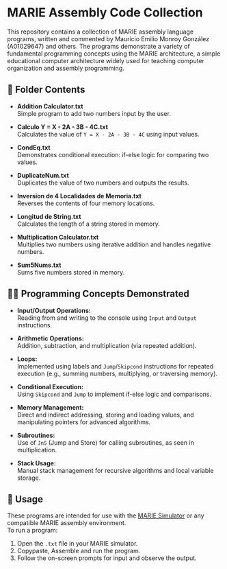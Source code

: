 # MARIE Assembly Code Collection

This repository contains a collection of MARIE assembly language programs, written and commented by Mauricio Emilio Monroy González (A01029647) and others. The programs demonstrate a variety of fundamental programming concepts using the MARIE architecture, a simple educational computer architecture widely used for teaching computer organization and assembly programming.

## 📂 Folder Contents

- **Addition Calculator.txt**  
  Simple program to add two numbers input by the user.

- **Calculo Y = X - 2A - 3B - 4C.txt**  
  Calculates the value of `Y = X - 2A - 3B - 4C` using input values.

- **CondEq.txt**  
  Demonstrates conditional execution: if-else logic for comparing two values.

- **DuplicateNum.txt**  
  Duplicates the value of two numbers and outputs the results.

- **Inversion de 4 Localidades de Memoria.txt**  
  Reverses the contents of four memory locations.

- **Longitud de String.txt**  
  Calculates the length of a string stored in memory.

- **Multiplication Calculator.txt**  
  Multiplies two numbers using iterative addition and handles negative numbers.

- **Sum5Nums.txt**  
  Sums five numbers stored in memory.


## 🧑‍💻 Programming Concepts Demonstrated

- **Input/Output Operations:**  
  Reading from and writing to the console using `Input` and `Output` instructions.

- **Arithmetic Operations:**  
  Addition, subtraction, and multiplication (via repeated addition).

- **Loops:**  
  Implemented using labels and `Jump`/`Skipcond` instructions for repeated execution (e.g., summing numbers, multiplying, or traversing memory).

- **Conditional Execution:**  
  Using `Skipcond` and `Jump` to implement if-else logic and comparisons.

- **Memory Management:**  
  Direct and indirect addressing, storing and loading values, and manipulating pointers for advanced algorithms.

- **Subroutines:**  
  Use of `JnS` (Jump and Store) for calling subroutines, as seen in multiplication.

- **Stack Usage:**  
  Manual stack management for recursive algorithms and local variable storage.



## 📝 Usage

These programs are intended for use with the [MARIE Simulator](https://www.marietools.com/) or any compatible MARIE assembly environment.  
To run a program:
1. Open the `.txt` file in your MARIE simulator.
2. Copypaste, Assemble and run the program.
3. Follow the on-screen prompts for input and observe the output.
